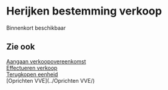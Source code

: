 # Herijken bestemming verkoop

Binnenkort beschikbaar

## Zie ook

[Aangaan verkoopovereenkomst](../Aangaan-verkoopovereenkomst/)  
[Effectueren verkoop](../Effectueren-verkoop/)  
[Terugkopen eenheid](../Terugkopen-eenheid/)  
[Oprichten VVE](../Oprichten VVE/)  
